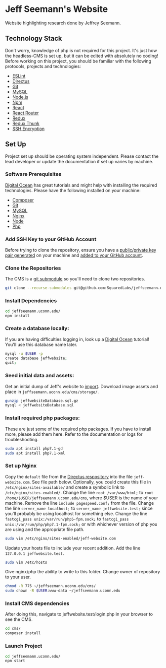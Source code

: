 # Jeff Seemann's Website
Website highlighting research done by Jeffrey Seemann.

## Technology Stack
Don't worry, knowledge of php is not required for this project. It's just how the headless-CMS is set up, but it can be edited with absolutely no coding! Before working on this project, you should be familiar with the following protocols, projects and technologies:
- [ESLint](https://eslint.org/)
- [Directus](https://docs.getdirectus.com/6.4.0/#What_is_Directus?)
- [Git](https://git-scm.com/)
- [MySQL](https://dev.mysql.com/doc/)
- [Node.js](https://nodejs.org/en/)
- [Npm](https://www.npmjs.com/)
- [React](https://reactjs.org/)
- [React Router](https://reacttraining.com/react-router/)
- [Redux](https://redux.js.org/)
- [Redux Thunk](https://github.com/gaearon/redux-thunk/)
- [SSH Encryption](https://www.digitalocean.com/community/tutorials/understanding-the-ssh-encryption-and-connection-process/)

## Set Up
Project set up should be operating system independent. Please contact the lead developer or update the documentation if set up varies by machine.

### Software Prerequisites
[Digital Ocean](https://www.digitalocean.com/community/tutorials/how-to-install-linux-nginx-mysql-php-lemp-stack-in-ubuntu-16-04) has great tutorials and might help with installing the required technologies. Please have the following installed on your machine:
- [Composer](https://getcomposer.org/download/)
- [Git](https://git-scm.com/downloads)
- [MySQL](https://www.mysql.com/downloads/)
- [Nginx](https://www.nginx.com/resources/wiki/start/topics/tutorials/install/)
- [Node](https://nodejs.org/en/download/)
- [Php](http://php.net/manual/en/install.php)

### Add SSH Key to your GitHub Account
Before trying to clone the repository, ensure you have a [public/private key pair generated](https://help.github.com/articles/generating-a-new-ssh-key-and-adding-it-to-the-ssh-agent/#platform-mac) on your machine and [added to your GitHub account](https://help.github.com/articles/adding-a-new-ssh-key-to-your-github-account/).

### Clone the Repositories
The CMS is a [git submodule](https://git-scm.com/book/en/v2/Git-Tools-Submodules) so you'll need to clone two repositories.
```sh
git clone --recurse-submodules git@github.com:SquaredLabs/jeffseemann.uconn.edu.git
```

### Install Dependencies
```sh
cd jeffseemann.uconn.edu/
npm install
```

### Create a database locally:
If you are having difficulties logging in, look up a [Digital Ocean](https://www.digitalocean.com/community/tutorials/how-to-create-a-new-user-and-grant-permissions-in-mysql) tutorial! You'll use this database name later.
```sh
mysql -u $USER -p
create database jeffwebsite;
quit;
```

### Seed initial data and assets:
Get an initial dump of Jeff's website to [import](https://s3.core.uconn.edu/minio/login).
Download image assets and place in `jeffseemann.uconn.edu/cms/storage/`.
```sh
gunzip jeffwebsiteDatabase.sql.gz
mysql < jeffwebsiteDatabase.sql
```

### Install required php packages:
These are just some of the required php packages. If you have to install more, please add them here. Refer to the documentation or logs for troubleshooting.
```sh
sudo apt install php7.1-gd
sudo apt install php7.1-xml
```

### Set up Nginx
Copy the `default` file from the [Directus respository](https://github.com/directus/directus-vagrant/tree/master/config/nginx) into the file `jeff-website.com`. See file path below.
Optionally, you could create this file in `/etc/nginx/sites-available/` and create a symbolic link to `/etc/nginx/sites-enabled/`.
Change the line `root /var/www/html;` to `root /home/$USER/jeffseemann.uconn.edu/cms`, where $USER is the name of your machine. Remove the line `include pagespeed.conf;` from the file.
Change the line `server_name localhost;` to `server_name jeffwebsite.test;` since you'll probably be using localhost for something else.
Change the line `fastcgi_pass unix:/var/run/php5-fpm.sock;` to `fastcgi_pass unix:/var/run/php/php7.1-fpm.sock;` or with whichever version of php you are using and the appropriate file path.
```sh
sudo vim /etc/nginx/sites-enabled/jeff-website.com
```
Update your hosts file to include your recent addition. Add the line `127.0.0.1 jeffwebsite.test`.
```sh
sudo vim /etc/hosts
```
Give nginx/php the ability to write to this folder. Change owner of repository to your user.
```sh
chmod -R 775 ~/jeffseemann.uconn.edu/cms/
sudo chown -R $USER:www-data ~/jeffseemann.uconn.edu
```

### Install CMS dependencies
After doing this, navigate to jeffwebsite.test/login.php in your browser to see the CMS.
```sh
cd cms/
composer install
```

### Launch Project
```sh
cd jeffseemann.uconn.edu/
npm start
```
